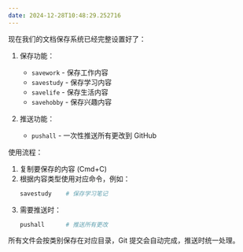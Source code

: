 ```yaml
---
date: 2024-12-28T10:48:29.252716
---
```


现在我们的文档保存系统已经完整设置好了：

1. 保存功能：
   - `savework` - 保存工作内容
   - `savestudy` - 保存学习内容
   - `savelife` - 保存生活内容
   - `savehobby` - 保存兴趣内容

2. 推送功能：
   - `pushall` - 一次性推送所有更改到 GitHub

使用流程：
1. 复制要保存的内容 (Cmd+C)
2. 根据内容类型使用对应命令，例如：
   ```bash
   savestudy    # 保存学习笔记
   ```
3. 需要推送时：
   ```bash
   pushall      # 推送所有更改
   ```

所有文件会按类别保存在对应目录，Git 提交会自动完成，推送时统一处理。